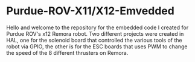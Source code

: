 # Purdue-ROV-X11/X12-Emvedded
Hello and welcome to the repository for the embedded code I created for Purdue ROV's x12 Remora robot. Two different projects were created in HAL, one for the solenoid board that controlled the various tools of the robot via GPIO, the other is for the ESC boards that uses PWM to change the speed of the 8 different thrusters on Remora.
